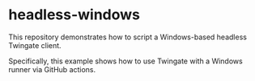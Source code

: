 # headless-windows
This repository demonstrates how to script a Windows-based headless Twingate client.

Specifically, this example shows how to use Twingate with a Windows runner via GitHub actions. 
